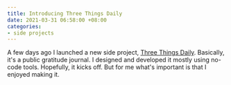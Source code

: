 ```yaml
---
title: Introducing Three Things Daily
date: 2021-03-31 06:58:00 +08:00
categories:
- side projects
---
```


A few days ago I launched a new side project, [Three Things Daily](https://threethingsdaily.xyz). Basically, it's a public gratitude journal. I designed and developed it mostly using no-code tools. Hopefully, it kicks off. But for me what's important is that I enjoyed making it. 
